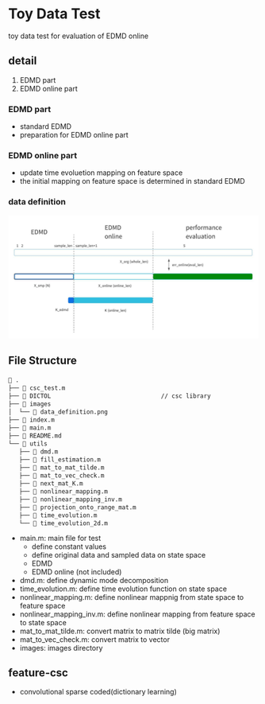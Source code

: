# Toy Data Test
toy data test for evaluation of EDMD online

## detail
1. EDMD part
2. EDMD online part

### EDMD part
+ standard EDMD
+ preparation for EDMD online part

### EDMD online part
+ update time evoluetion mapping on feature space
+ the initial mapping on feature space is determined in standard EDMD

### data definition
![data_definition](./images/edmd_online.jpeg)

## File Structure
```
 .
├──  csc_test.m
├──  DICTOL                               // csc library
├──  images
│  └──  data_definition.png
├──  index.m
├──  main.m
├──  README.md
└──  utils
   ├──  dmd.m
   ├──  fill_estimation.m
   ├──  mat_to_mat_tilde.m
   ├──  mat_to_vec_check.m
   ├──  next_mat_K.m
   ├──  nonlinear_mapping.m
   ├──  nonlinear_mapping_inv.m
   ├──  projection_onto_range_mat.m
   ├──  time_evolution.m
   └──  time_evolution_2d.m
```
+ main.m: main file for test
    + define constant values
    + define original data and sampled data on state space
    + EDMD
    + EDMD online (not included)
+ dmd.m: define dynamic mode decomposition
+ time_evolution.m: define time evolution function on state space
+ nonlinear_mapping.m: define nonlinear mappnig from state space to feature space
+ nonlinear_mapping_inv.m: define nonlinear mapping from feature space to state space
+ mat_to_mat_tilde.m: convert matrix to matrix tilde (big matrix)
+ mat_to_vec_check.m: convert matrix to vector
+ images: images directory

## feature-csc
+ convolutional sparse coded(dictionary learning)

<!-- $$ \mathrm{argmin}_{\tilde{K} \in \mathbb{R}^{L \times L}} $$ -->